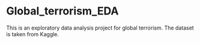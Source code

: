 # Global_terrorism_EDA
This is an exploratory data analysis project for global terrorism. The dataset is taken from Kaggle.
